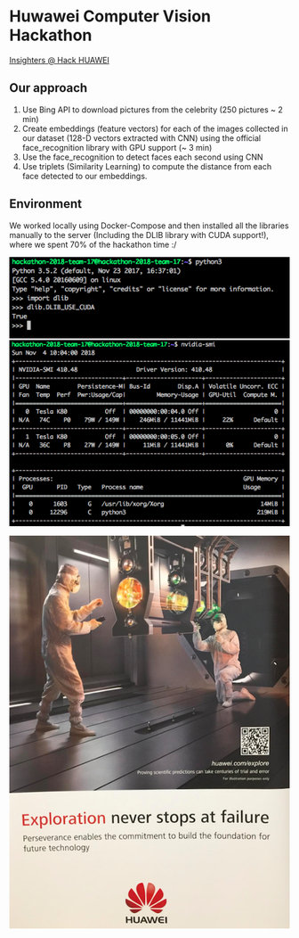 # Huwawei Computer Vision Hackathon

[Insighters @ Hack HUAWEI](https://docs.google.com/presentation/d/1SZblyzHOoXT_XmPT3WtnXgb9WzfqMM7FmELIacHXjYo/)

## Our approach
1. Use Bing API to download pictures from the celebrity (250 pictures ~ 2 min)
2. Create embeddings (feature vectors) for each of the images collected in our dataset (128-D vectors extracted with CNN) using the official face_recognition library with GPU support (~ 3 min)
3. Use the face_recognition to detect faces each second using CNN
4. Use triplets (Similarity Learning) to compute the distance from each face detected to our embeddings.

## Environment
We worked locally using Docker-Compose and then installed all the libraries manually to the server (Including the DLIB library with CUDA support!), where we spent 70% of the hackathon time :/

![Alt text](cuda1.png)
![Alt text](cuda2.png)

![Alt text](huawei.png)
